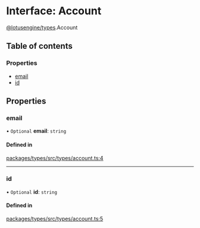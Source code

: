 # Interface: Account

[@lotusengine/types](../wiki/@lotusengine.types).Account

## Table of contents

### Properties

- [email](../wiki/@lotusengine.types.Account#email)
- [id](../wiki/@lotusengine.types.Account#id)

## Properties

### email

• `Optional` **email**: `string`

#### Defined in

[packages/types/src/types/account.ts:4](https://github.com/lotusengine/sdk/blob/fdb90a3/packages/types/src/types/account.ts#L4)

___

### id

• `Optional` **id**: `string`

#### Defined in

[packages/types/src/types/account.ts:5](https://github.com/lotusengine/sdk/blob/fdb90a3/packages/types/src/types/account.ts#L5)
